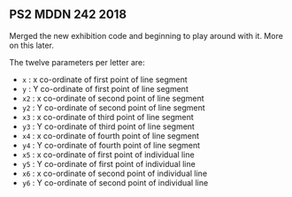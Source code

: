 ## PS2 MDDN 242 2018

Merged the new exhibition code and beginning to play around with it. More on this later.

The twelve parameters per letter are:
  * `x` : x co-ordinate of first point of line segment
  * `y` : Y co-ordinate of first point of line segment
  * `x2` : x co-ordinate of second point of line segment
  * `y2` : Y co-ordinate of second point of line segment
  * `x3` : x co-ordinate of third point of line segment
  * `y3` : Y co-ordinate of third point of line segment
  * `x4` : x co-ordinate of fourth point of line segment
  * `y4` : Y co-ordinate of fourth point of line segment
  * `x5` : x co-ordinate of first point of individual line
  * `y5` : Y co-ordinate of first point of individual line
  * `x6` : x co-ordinate of second point of individual line
  * `y6` : Y co-ordinate of second point of individual line
  


